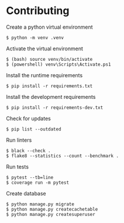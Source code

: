 # Contributing

Create a python virtual environment

    $ python -m venv .venv

Activate the virtual environment

    $ (bash) source venv/bin/activate
    $ (powershell) venv\Scripts\Activate.ps1

Install the runtime requirements

    $ pip install -r requirements.txt

Install the development requirements

    $ pip install -r requirements-dev.txt

Check for updates

    $ pip list --outdated

Run linters

    $ black --check .
    $ flake8 --statistics --count --benchmark .

Run tests

    $ pytest --tb=line
    $ coverage run -m pytest

Create database

    $ python manage.py migrate
    $ python manage.py createcachetable
    $ python manage.py createsuperuser
